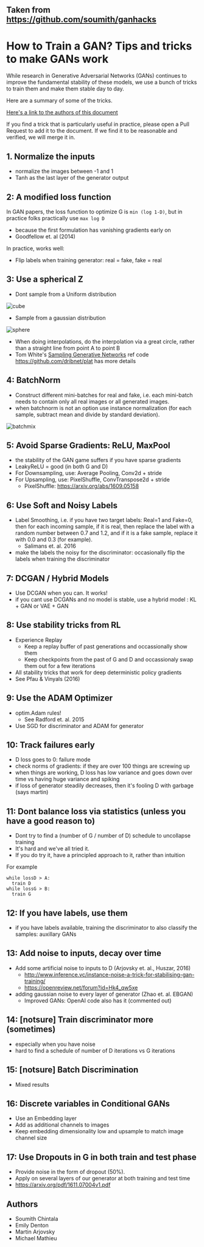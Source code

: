 ## Taken from https://github.com/soumith/ganhacks

# How to Train a GAN? Tips and tricks to make GANs work

While research in Generative Adversarial Networks (GANs) continues to improve the
fundamental stability of these models,
we use a bunch of tricks to train them and make them stable day to day.

Here are a summary of some of the tricks.

[Here's a link to the authors of this document](#authors)

If you find a trick that is particularly useful in practice, please open a Pull Request to add it to the document.
If we find it to be reasonable and verified, we will merge it in.

## 1. Normalize the inputs

- normalize the images between -1 and 1
- Tanh as the last layer of the generator output

## 2: A modified loss function

In GAN papers, the loss function to optimize G is `min (log 1-D)`, but in practice folks practically use `max log D`
- because the first formulation has vanishing gradients early on
- Goodfellow et. al (2014)

In practice, works well:
- Flip labels when training generator: real = fake, fake = real

## 3: Use a spherical Z
- Dont sample from a Uniform distribution

![cube](images/cube.png "Cube")

- Sample from a gaussian distribution

![sphere](images/sphere.png "Sphere")

- When doing interpolations, do the interpolation via a great circle, rather than a straight line from point A to point B
- Tom White's [Sampling Generative Networks](https://arxiv.org/abs/1609.04468) ref code https://github.com/dribnet/plat has more details


## 4: BatchNorm

- Construct different mini-batches for real and fake, i.e. each mini-batch needs to contain only all real images or all generated images.
- when batchnorm is not an option use instance normalization (for each sample, subtract mean and divide by standard deviation).

![batchmix](images/batchmix.png "BatchMix")

## 5: Avoid Sparse Gradients: ReLU, MaxPool
- the stability of the GAN game suffers if you have sparse gradients
- LeakyReLU = good (in both G and D)
- For Downsampling, use: Average Pooling, Conv2d + stride
- For Upsampling, use: PixelShuffle, ConvTranspose2d + stride
    - PixelShuffle: https://arxiv.org/abs/1609.05158

## 6: Use Soft and Noisy Labels

- Label Smoothing, i.e. if you have two target labels: Real=1 and Fake=0, then for each incoming sample, if it is real, then replace the label with a random number between 0.7 and 1.2, and if it is a fake sample, replace it with 0.0 and 0.3 (for example).
    - Salimans et. al. 2016
- make the labels the noisy for the discriminator: occasionally flip the labels when training the discriminator

## 7: DCGAN / Hybrid Models

- Use DCGAN when you can. It works!
- if you cant use DCGANs and no model is stable, use a hybrid model :  KL + GAN or VAE + GAN

## 8: Use stability tricks from RL

- Experience Replay
    - Keep a replay buffer of past generations and occassionally show them
    - Keep checkpoints from the past of G and D and occassionaly swap them out for a few iterations
- All stability tricks that work for deep deterministic policy gradients
- See Pfau & Vinyals (2016)

## 9: Use the ADAM Optimizer

- optim.Adam rules!
    - See Radford et. al. 2015
- Use SGD for discriminator and ADAM for generator

## 10: Track failures early

- D loss goes to 0: failure mode
- check norms of gradients: if they are over 100 things are screwing up
- when things are working, D loss has low variance and goes down over time vs having huge variance and spiking
- if loss of generator steadily decreases, then it's fooling D with garbage (says martin)

## 11: Dont balance loss via statistics (unless you have a good reason to)

- Dont try to find a (number of G / number of D) schedule to uncollapse training
- It's hard and we've all tried it.
- If you do try it, have a principled approach to it, rather than intuition

For example
```
while lossD > A:
  train D
while lossG > B:
  train G
```

## 12: If you have labels, use them

- if you have labels available, training the discriminator to also classify the samples: auxillary GANs

## 13: Add noise to inputs, decay over time

- Add some artificial noise to inputs to D (Arjovsky et. al., Huszar, 2016)
    - http://www.inference.vc/instance-noise-a-trick-for-stabilising-gan-training/
    - https://openreview.net/forum?id=Hk4_qw5xe
- adding gaussian noise to every layer of generator (Zhao et. al. EBGAN)
    - Improved GANs: OpenAI code also has it (commented out)

## 14: [notsure] Train discriminator more (sometimes)

- especially when you have noise
- hard to find a schedule of number of D iterations vs G iterations

## 15: [notsure] Batch Discrimination

- Mixed results

## 16: Discrete variables in Conditional GANs

- Use an Embedding layer
- Add as additional channels to images
- Keep embedding dimensionality low and upsample to match image channel size

## 17: Use Dropouts in G in both train and test phase
- Provide noise in the form of dropout (50%).
- Apply on several layers of our generator at both training and test time
- https://arxiv.org/pdf/1611.07004v1.pdf


## Authors
- Soumith Chintala
- Emily Denton
- Martin Arjovsky
- Michael Mathieu